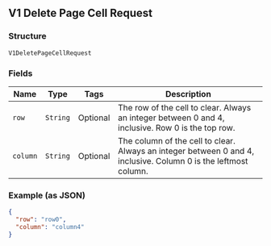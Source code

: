 ## V1 Delete Page Cell Request

### Structure

`V1DeletePageCellRequest`

### Fields

| Name | Type | Tags | Description |
|  --- | --- | --- | --- |
| `row` | `String` | Optional | The row of the cell to clear. Always an integer between 0 and 4, inclusive. Row 0 is the top row. |
| `column` | `String` | Optional | The column of the cell to clear. Always an integer between 0 and 4, inclusive. Column 0 is the leftmost column. |

### Example (as JSON)

```json
{
  "row": "row0",
  "column": "column4"
}
```

